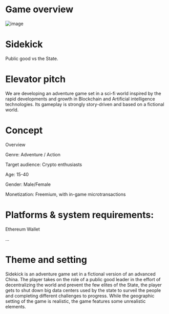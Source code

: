 # Game overview

![image](https://github.com/EngrGord/SideKick/blob/main/assets/futuristic-city-landscape-vector-27449986.jpg)


# Sidekick

Public good vs the State.

# Elevator pitch

We are developing an adventure game set in a sci-fi world inspired by the rapid developments and growth in Blockchain and Artificial intelligence technologies. Its gameplay is strongly story-driven and based on a fictional world.

# Concept

Overview

Genre: Adventure / Action

Target audience: Crypto enthusiasts

Age: 15-40

Gender: Male/Female

Monetization: Freemium, with in-game microtransactions

# Platforms & system requirements:  

Ethereum Wallet

...

# Theme and setting

Sidekick is an adventure game set in a fictional version of an advanced China. The player takes on the role of a public good leader in the effort of decentralizing the world and prevent the few elites of the State, the player gets to shut down big data centers used by the state to surveil the people and completing different challenges to progress. While the geographic setting of the game is realistic, the game features some unrealistic  elements.
